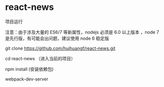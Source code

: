 # react-news
项目运行

注意：由于涉及大量的 ES6/7 等新属性，nodejs 必须是 6.0 以上版本 ，node 7 是先行版，有可能会出问题，建议使用 node 6 稳定版

git clone https://github.com/huihuangf/react-news.git

cd react-news （进入当前的项目）

npm install  (安装依赖包)

webpack-dev-server
